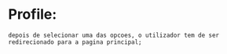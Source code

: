 

# Profile:
    depois de selecionar uma das opcoes, o utilizador tem de ser redirecionado para a pagina principal;